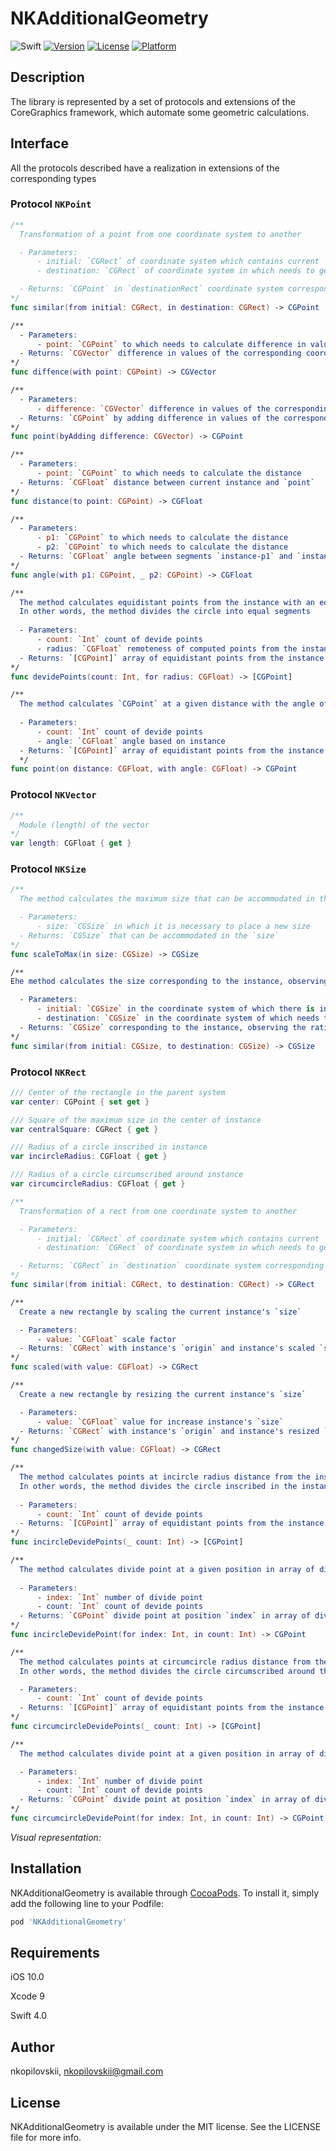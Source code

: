 # NKAdditionalGeometry

![Swift](https://img.shields.io/badge/Swift-4.2-red.svg)  [![Version](https://img.shields.io/cocoapods/v/NKAdditionalGeometry.svg?style=flat)](https://cocoapods.org/pods/NKAdditionalGeometry) [![License](https://img.shields.io/cocoapods/l/NKAdditionalGeometry.svg?style=flat)](https://cocoapods.org/pods/NKAdditionalGeometry) [![Platform](https://img.shields.io/cocoapods/p/NKAdditionalGeometry.svg?style=flat)](https://cocoapods.org/pods/NKAdditionalGeometry)


## Description
The library is represented by a set of protocols and extensions of the CoreGraphics framework, which automate some geometric calculations.

## Interface
All the protocols described have a realization in extensions of the corresponding types

### Protocol `NKPoint`
```swift
/**
  Transformation of a point from one coordinate system to another

  - Parameters:
      - initial: `CGRect` of coordinate system which contains current `CGPoint` instance
      - destination: `CGRect` of coordinate system in which needs to get point corresponding to the current `CGPoint` instance

  - Returns: `CGPoint` in `destinationRect` coordinate system corresponding to current instance in `initialRect` coordinate system
*/
func similar(from initial: CGRect, in destination: CGRect) -> CGPoint

/**
  - Parameters:
      - point: `CGPoint` to which needs to calculate difference in values of the corresponding coordinates
  - Returns: `CGVector` difference in values of the corresponding coordinates
*/
func diffence(with point: CGPoint) -> CGVector

/**
  - Parameters:
      - difference: `CGVector` difference in values of the corresponding coordinates between two points
  - Returns: `CGPoint` by adding difference in values of the corresponding coordinates to current instance
*/
func point(byAdding difference: CGVector) -> CGPoint

/**
  - Parameters:
      - point: `CGPoint` to which needs to calculate the distance
  - Returns: `CGFloat` distance between current instance and `point`
*/
func distance(to point: CGPoint) -> CGFloat

/**
  - Parameters:
      - p1: `CGPoint` to which needs to calculate the distance
      - p2: `CGPoint` to which needs to calculate the distance
  - Returns: `CGFloat` angle between segments `instance-p1` and `instance-p2`
*/
func angle(with p1: CGPoint, _ p2: CGPoint) -> CGFloat

/**
  The method calculates equidistant points from the instance with an equal radial pitch between them.
  In other words, the method divides the circle into equal segments
  
  - Parameters:
      - count: `Int` count of devide points
      - radius: `CGFloat` remoteness of computed points from the instance
  - Returns: `[CGPoint]` array of equidistant points from the instance with an equal radial pitch between them
*/
func devidePoints(count: Int, for radius: CGFloat) -> [CGPoint]

/**
  The method calculates `CGPoint` at a given distance with the angle of deviation from the axis Ox
  
  - Parameters:
      - count: `Int` count of devide points
      - angle: `CGFloat` angle based on instance
  - Returns: `[CGPoint]` array of equidistant points from the instance with an equal radial pitch between them
  */
func point(on distance: CGFloat, with angle: CGFloat) -> CGPoint
```

### Protocol `NKVector`
```swift
/**
  Module (length) of the vector
*/
var length: CGFloat { get }
```

### Protocol `NKSize`
```swift
/**
  The method calculates the maximum size that can be accommodated in the given, with the remaining aspect ratio of the instance

  - Parameters:
      - size: `CGSize` in which it is necessary to place a new size
  - Returns: `CGSize` that can be accommodated in the `size`
*/
func scaleToMax(in size: CGSize) -> CGSize

/**
Еhe method calculates the size corresponding to the instance, observing the ratios of the corresponding parameter given sizes

  - Parameters:
      - initial: `CGSize` in the coordinate system of which there is instance
      - destination: `CGSize` in the coordinate system of which needs to transfer the current object
  - Returns: `CGSize` corresponding to the instance, observing the ratios of the corresponding parameter given sizes
*/
func similar(from initial: CGSize, to destination: CGSize) -> CGSize
```

### Protocol `NKRect`
```swift
/// Center of the rectangle in the parent system
var center: CGPoint { set get }

/// Square of the maximum size in the center of instance
var centralSquare: CGRect { get }

/// Radius of a circle inscribed in instance
var incircleRadius: CGFloat { get }

/// Radius of a circle circumscribed around instance
var circumcircleRadius: CGFloat { get }

/**
  Transformation of a rect from one coordinate system to another

  - Parameters:
      - initial: `CGRect` of coordinate system which contains current `CGRect` instance
      - destination: `CGRect` of coordinate system in which needs to get rect corresponding to the current `CGRect` instance

  - Returns: `CGRect` in `destination` coordinate system corresponding to current instance in `initial` coordinate system
*/
func similar(from initial: CGRect, to destination: CGRect) -> CGRect

/**
  Create a new rectangle by scaling the current instance's `size`

  - Parameters:
      - value: `CGFloat` scale factor
  - Returns: `CGRect` with instance's `origin` and instance's scaled `size`
*/
func scaled(with value: CGFloat) -> CGRect

/**
  Create a new rectangle by resizing the current instance's `size`

  - Parameters:
      - value: `CGFloat` value for increase instance's `size`
  - Returns: `CGRect` with instance's `origin` and instance's resized `size`
*/
func changedSize(with value: CGFloat) -> CGRect

/**
  The method calculates points at incircle radius distance from the instance's center with an equal radial pitch between them.
  In other words, the method divides the circle inscribed in the instance into equal segments
  
  - Parameters:
      - count: `Int` count of devide points
  - Returns: `[CGPoint]` array of equidistant points from the instance's center with an equal radial pitch between them
*/
func incircleDevidePoints(_ count: Int) -> [CGPoint]

/**
  The method calculates divide point at a given position in array of divide points of the circle inscribed in instance
  
  - Parameters:
      - index: `Int` number of divide point
      - count: `Int` count of devide points
  - Returns: `CGPoint` divide point at position `index` in array of divide points with size `count`
*/
func incircleDevidePoint(for index: Int, in count: Int) -> CGPoint

/**
  The method calculates points at circumcircle radius distance from the instance's center with an equal radial pitch between them.
  In other words, the method divides the circle circumscribed around the instance into equal segments

  - Parameters:
      - count: `Int` count of devide points
  - Returns: `[CGPoint]` array of equidistant points from the instance's center with an equal radial pitch between them
*/
func circumcircleDevidePoints(_ count: Int) -> [CGPoint]

/**
  The method calculates divide point at a given position in array of divide points of the circle circumscribed around instance

  - Parameters:
      - index: `Int` number of divide point
      - count: `Int` count of devide points
  - Returns: `CGPoint` divide point at position `index` in array of divide points with size `count`
*/
func circumcircleDevidePoint(for index: Int, in count: Int) -> CGPoint
```

*Visual representation:*


## Installation

NKAdditionalGeometry is available through [CocoaPods](https://cocoapods.org). To install
it, simply add the following line to your Podfile:

```ruby
pod 'NKAdditionalGeometry'
```

## Requirements
iOS 10.0

Xcode 9

Swift 4.0

## Author

nkopilovskii, nkopilovskii@gmail.com

## License

NKAdditionalGeometry is available under the MIT license. See the LICENSE file for more info.
